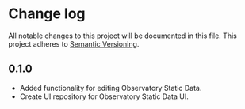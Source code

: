 Change log
===========

All notable changes to this project will be documented in this file.
This project adheres to [Semantic Versioning](http://semver.org/).


0.1.0
-----

- Added functionality for editing Observatory Static Data.
- Create UI repository for Observatory Static Data UI.
